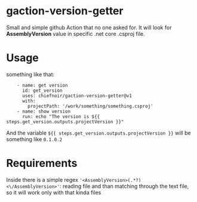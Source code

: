 # gaction-version-getter
Small and simple github Action that no one asked for.
It will look for **AssemblyVersion** value in specific  .net core .csproj file.

# Usage
something like that:
```
    - name: get version
      id: get_version
      uses: chiefnoir/gaction-version-getter@v1
      with:
        projectPath: '/work/something/something.csproj'
    - name: show version
      run: echo "The version is ${{ steps.get_version.outputs.projectVersion }}"
```
    
And the variable `${{ steps.get_version.outputs.projectVersion }}` will be something like `0.1.0.2`

# Requirements
Inside there is a simple regex `'<AssemblyVersion>(.*?)<\/AssemblyVersion>'`: reading file and than matching through the text file, so it will work only with that kinda files
